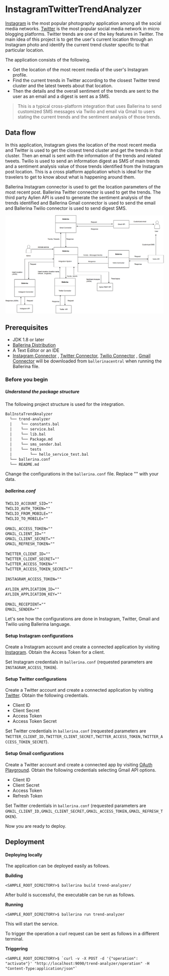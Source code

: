 # InstagramTwitterTrendAnalyzer

[Instagram](https://www.instagram.com) is the most popular photography application among all the social media networks. [Twitter](https://www.twitter.com/) is the most popular social media network in micro blogging platforms. Twitter trends are one of the key features in Twitter. The main idea of this project is to get the user's current location through an Instagram photo and identify the current trend cluster specific to that particular location.

The application consists of the following.

- Get the location of the most recent media of the user's Instagram profile.
- Find the current trends in Twitter according to the closest Twitter trend cluster and the latest tweets about that location.
- Then the details and the overall sentiment of the trends  are sent to the user as an email and a digest is sent as a SMS. 

> This is a typical cross-platform integration that uses Ballerina to send customized SMS messages via Twilio and email via Gmail to users stating the current trends and the sentiment analysis of those trends.


## Data flow

In this application, Instagram gives the location of the most recent media and Twitter is used to get the closest trend cluster and get the trends in that cluster. Then an email is sent with the information of the trends and related tweets. Twilio is used to send an information digest as SMS of main trends and a sentiment analysis value of those trends identified from the Instagram post location. This is a cross platform application which is ideal for the travelers to get to know about what is happening around them.

Ballerina Instagram connector is used to get the location parameters of the most recent post. Ballerina Twitter connector is used to get the trends. The third party Aylien API is used to generate the sentiment analysis of the trends identified and Ballerina Gmail connector is used to send the email and Ballerina Twilio connector is used to send digest SMS.
  
![alt text](https://github.com/kts-desilva/InstagramTwitterTrendAnalyzer/blob/master/InstaTwitterTrendAnalyzer.png)

## Prerequisites

* JDK 1.8 or later
* [Ballerina Distribution](https://github.com/ballerina-platform/ballerina-lang/blob/master/docs/quick-tour.md)
* A Text Editor or an IDE
* [Instagram Connector](https://github.com/ldclakmal/package-instagram) , [Twitter Connector](https://github.com/wso2-ballerina/package-twitter), [Twilio Connector](https://github.com/wso2-ballerina/package-twilio) , [Gmail Connector](https://github.com/wso2-ballerina/package-gmail) will be downloaded from `ballerinacentral` when running the Ballerina file.

### Before you begin

##### Understand the package structure

The following project structure is used for the integration.
```
BalInstaTrendAnalyzer
  └── trend-analyzer
  |    └── constants.bal
  |    └── service.bal
  |    └── lib.bal
  |	   └── Package.md
  |    └── sms_sender.bal
  |    └── tests
  |    	   └── hello_service_test.bal
  └── ballerina.conf
  └── README.md
```

Change the configurations in the `ballerina.conf` file. Replace "" with your data.

##### ballerina.conf
```
TWILIO_ACCOUNT_SID=""
TWILIO_AUTH_TOKEN=""
TWILIO_FROM_MOBILE=""
TWILIO_TO_MOBILE=""

GMAIL_ACCESS_TOKEN=""
GMAIL_CLIENT_ID=""
GMAIL_CLIENT_SECRET=""
GMAIL_REFRESH_TOKEN=""

TWITTER_CLIENT_ID=""
TWITTER_CLIENT_SECRET=""
TwITTER_ACCESS_TOKEN=""
TwITTER_ACCESS_TOKEN_SECRET=""

INSTAGRAM_ACCESS_TOKEN=""

AYLIEN_APPLICATION_ID=""
AYLIEN_APPLICATION_KEY=""

EMAIL_RECEPIENT=""
EMAIL_SENDER=""

```

Let's see how the configurations are done in Instagram, Twitter, Gmail and Twilio using Ballerina language.

#### Setup Instagram configurations
Create a Instagram account and create a connected application by visiting [Instagram](https://www.instagram.com). Obtain the Access Token for a client.

Set Instagram credentials in `ballerina.conf` (requested parameters are `INSTAGRAM_ACCESS_TOKEN`).


#### Setup Twitter configurations
Create a Twitter account and create a connected application by visiting [Twitter](https://www.twitter.com). Obtain the following credentials.

*  Client ID
*  Client Secret
*  Access Token
*  Access Token Secret

Set Twitter credentials in `ballerina.conf` (requested parameters are `TWITTER_CLIENT_ID,TWITTER_CLIENT_SECRET,TWITTER_ACCESS_TOKEN,TWITTER_ACCESS_TOKEN_SECRET`).


#### Setup Gmail configurations
Create a Twitter account and create a connected app by visiting [OAuth Playground](https://developers.google.com/oauthplayground). Obtain the following credentials selecting Gmail API options.

*  Client ID
*  Client Secret
*  Access Token
*  Refresh Token

Set Twitter credentials in `ballerina.conf` (requested parameters are `GMAIL_CLIENT_ID,GMAIL_CLIENT_SECRET,GMAIL_ACCESS_TOKEN,GMAIL_REFRESH_TOKEN`).

Now you are ready to deploy.

## Deployment

#### Deploying locally
The application can be deployed easily as follows.

**Building**

```
<SAMPLE_ROOT_DIRECTORY>$ ballerina build trend-analyzer/
```

After build is successful, the executable can be run as follows.

**Running**

```
<SAMPLE_ROOT_DIRECTORY>$ ballerina run trend-analyzer

```
This will start the service.

To trigger the operation a curl request can be sent as follows in a different terminal.

**Triggering**

```
<SAMPLE_ROOT_DIRECTORY>$ `curl -v -X POST -d '{"operation": "activate"}' "http://localhost:9090/trend-analyzer/operation" -H "Content-Type:application/json"`

```
